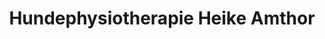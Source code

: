 ---
title: "Hundephysiotherapie Heike Amthor"
url: /leipzig/hundephysiotherapie-heike-amthor/
shop: Tiersalon
---